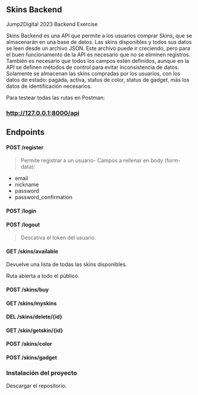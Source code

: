 ## Skins Backend
Jump2Digital 2023 Backend Exercise 

Skins Backend es una API que permite a los usuarios comprar Skins, que se almacenarán en una base de datos.
Las skins disponibles y todos sus datos se leen desde un archivo JSON. 
Este archivo puede ir creciendo, pero para el buen funcionamento de la API es necesario que no se eliminen registros.
También es necesario que todos los campos estén definidos, aunque en la API se definen métodos de control para evitar 
inconsistencia de datos.
Solamente se almacenan las skins compradas por los usuarios, con los datos de estado: pagada, activa, status de color, status de gadget, 
más los datos de identificación necesarios.

Para testear todas las rutas en Postman:

### http://127.0.0.1:8000/api

## Endpoints 

#### POST /register
> Permite registrar a un usuario-
> Campos a rellenar en body (form-data):
- email
- nickname
- password
- password_confirmation

#### POST /login

#### POST /logout
>  Descativa el token del usuario.

#### GET /skins/available

 Devuelve una lista de todas las skins disponibles.

 Ruta abierta a todo el público. 

####  POST /skins/buy

####  GET /skins/myskins

####  DEL /skins/delete/{id}

####  GET /skin/getskin/{id}

####  POST /skins/color

####  POST /skins/gadget

### Instalación del proyecto 

Descargar el repositorio.


